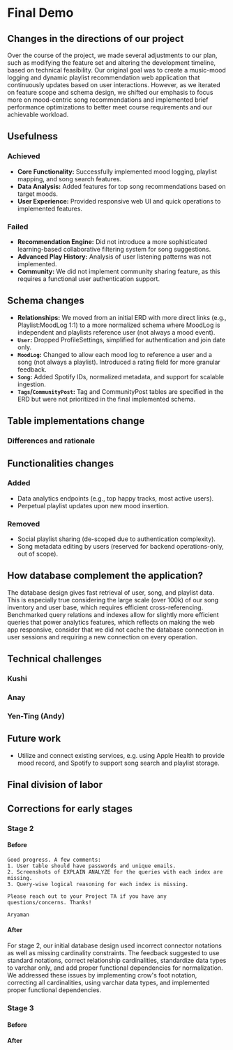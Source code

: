 # Final Demo

## Changes in the directions of our project
Over the course of the project, we made several adjustments to our plan, such as modifying the feature set and altering the development timeline, based on technical feasibility.
Our original goal was to create a music-mood logging and dynamic playlist recommendation web application that continuously updates based on user interactions.
However, as we iterated on feature scope and schema design, we shifted our emphasis to focus more on mood-centric song recommendations and implemented brief performance optimizations to better meet course requirements and our achievable workload.

## Usefulness

### Achieved
- **Core Functionality:** Successfully implemented mood logging, playlist mapping, and song search features.
- **Data Analysis:** Added features for top song recommendations based on target moods.
- **User Experience:** Provided responsive web UI and quick operations to implemented features.

### Failed
- **Recommendation Engine:** Did not introduce a more sophisticated learning-based collaborative filtering system for song suggestions.
- **Advanced Play History:** Analysis of user listening patterns was not implemented.
- **Community:** We did not implement community sharing feature, as this requires a functional user authentication support.

## Schema changes
- **Relationships:** We moved from an initial ERD with more direct links (e.g., Playlist:MoodLog 1:1) to a more normalized schema where MoodLog is independent and playlists reference user (not always a mood event).
- **`User`:** Dropped ProfileSettings, simplified for authentication and join date only.
- **`MoodLog`:** Changed to allow each mood log to reference a user and a song (not always a playlist). Introduced a rating field for more granular feedback.
- **`Song`:** Added Spotify IDs, normalized metadata, and support for scalable ingestion.
- **`Tags`/`CommunityPost`:** Tag and CommunityPost tables are specified in the ERD but were not prioritized in the final implemented schema.

## Table implementations change

### Differences and rationale


## Functionalities changes
### Added
- Data analytics endpoints (e.g., top happy tracks, most active users).
- Perpetual playlist updates upon new mood insertion.
### Removed
- Social playlist sharing (de-scoped due to authentication complexity).
- Song metadata editing by users (reserved for backend operations-only, out of scope).

## How database complement the application?
The database design gives fast retrieval of user, song, and playlist data. This is especially true considering the large scale (over 100k) of our song inventory and user base, which requires efficient cross-referencing.
Benchmarked query relations and indexes allow for slightly more efficient queries that power analytics features, which reflects on making the web app responsive, consider that we did not cache the database connection in user sessions and requiring a new connection on every operation.

## Technical challenges

### Kushi

### Anay

### Yen-Ting (Andy)

## Future work
- Utilize and connect existing services, e.g. using Apple Health to provide mood record, and Spotify to support song search and playlist storage.

## Final division of labor

## Corrections for early stages
### Stage 2
#### Before
```
Good progress. A few comments:
1. User table should have passwords and unique emails.
2. Screenshots of EXPLAIN ANALYZE for the queries with each index are missing.
3. Query-wise logical reasoning for each index is missing.

Please reach out to your Project TA if you have any questions/concerns. Thanks!

Aryaman
```
#### After
For stage 2, our initial database design used incorrect connector notations as well as missing cardinality constraints. The feedback suggested to use standard notations, correct relationship cardinalities, standardize data types to varchar only, and add proper functional dependencies for normalization. We addressed these issues by implementing crow's foot notation, correcting all cardinalities, using varchar data types, and implemented proper functional dependencies.

### Stage 3

#### Before

#### After
